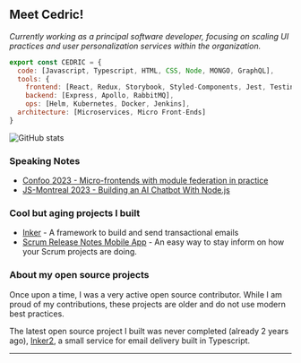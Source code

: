 <h2> Meet Cedric! </h2>
<p><em>Currently working as a principal software developer, focusing on scaling UI practices and user personalization services within the organization.</em> </p>

```javascript
export const CEDRIC = {
  code: [Javascript, Typescript, HTML, CSS, Node, MONGO, GraphQL],
  tools: {
    frontend: [React, Redux, Storybook, Styled-Components, Jest, Testing Library, Webpack, Module Federation],
    backend: [Express, Apollo, RabbitMQ],
    ops: [Helm, Kubernetes, Docker, Jenkins],
  architecture: [Microservices, Micro Front-Ends]
}
```   
![GitHub stats](https://github-readme-stats.vercel.app/api?username=posabsolute&show_icons=true&theme=radical&include_all_commits=true)

### Speaking Notes

- [Confoo 2023 - Micro-frontends with module federation in practice](https://drive.google.com/file/d/1K0OWytOmc3tB21ohnBKv-tOQdn5xnQwY/view?usp=sharing)
- [JS-Montreal 2023 - Building an AI Chatbot With Node.js](https://drive.google.com/file/d/1yuiC54cJAdFXVi_fF-AKS8fjm1Ix-yp6/view?usp=sharing)


### Cool but aging projects I built

- [Inker](http://inker.position-absolute.com/) - A framework to build and send transactional emails
- [Scrum Release Notes Mobile App](http://releasenotes.position-absolute.com/) - An easy way to stay inform on how your Scrum projects are doing.

### About my open source projects
  
Once upon a time, I was a very active open source contributor. While I am proud of my contributions, these projects are older and do not use modern best practices. 

The latest open source project I built was never completed (already 2 years ago), [Inker2](https://github.com/posabsolute/inker2), a small service for email delivery built in Typescript.

---
